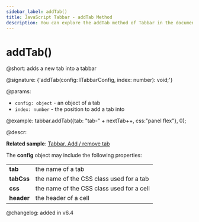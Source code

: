 ```yaml
---
sidebar_label: addTab()
title: JavaScript Tabbar - addTab Method 
description: You can explore the addTab method of Tabbar in the documentation of the DHTMLX JavaScript UI library. Browse developer guides and API reference, try out code examples and live demos, and download a free 30-day evaluation version of DHTMLX Suite 7.
---
```


# addTab()

@short: adds a new tab into a tabbar

@signature: {'addTab(config: ITabbarConfig, index: number): void;'}

@params:
- `config: object` - an object of a tab 
- `index: number` - the position to add a tab into

@example:
tabbar.addTab({tab: "tab-" + nextTab++, css:"panel flex"}, 0);

@descr:

**Related sample**: [Tabbar. Add / remove tab](https://snippet.dhtmlx.com/z5vjj83y)

The **config** object may include the following properties:

<table>
	<tbody>
        <tr>
			<td><b>tab</b></td>
			<td>the name of a tab</td>
		</tr>
        <tr>
			<td><b>tabCss</b></td>
			<td>the name of the CSS class used for a tab</td>
		</tr>
        <tr>
			<td><b>css</b></td>
			<td>the name of the CSS class used for a cell</td>
		</tr>
        <tr>
			<td><b>header</b></td>
			<td>the header of a cell</td>
		</tr>
    </tbody>
</table>

@changelog: added in v6.4

[comment]: # (@relatedapi: tabbar/api/tabbar_removetab_method.md)

[comment]: # (@related: tabbar/work_with_tabbar.md#addingremoving-tabs)
